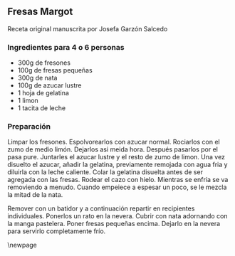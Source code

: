 ## Fresas Margot

Receta original manuscrita por Josefa Garzón Salcedo

### Ingredientes para 4 o 6 personas

- 300g de fresones
- 100g de fresas pequeñas
- 300g de nata
- 100g de azucar lustre
- 1 hoja de gelatina
- 1 limon
- 1 tacita de leche

### Preparación

Limpar los fresones.
Espolvorearlos con azucar normal.
Rociarlos con el zumo de medio limón.
Dejarlos asi meida hora.
Después pasarlos por el pasa pure.
Juntarles el azucar lustre y el resto de zumo de limon.
Una vez disuelto el azucar, añadir la gelatina, previamente remojada con agua fria y diluirla con la leche caliente.
Colar la gelatina disuelta antes de ser agregada con las fresas.
Rodear el cazo con hielo.
Mientras se enfría se va removiendo a menudo.
Cuando empeiece a espesar un poco, se le mezcla la mitad de la nata.

Remover con un batidor y a continuación repartir en recipientes individuales.
Ponerlos un rato en la nevera.
Cubrir con nata adornando con la manga pastelera.
Poner fresas pequeñas encima.
Dejarlo en la nevera para servirlo completamente frío.

\newpage

